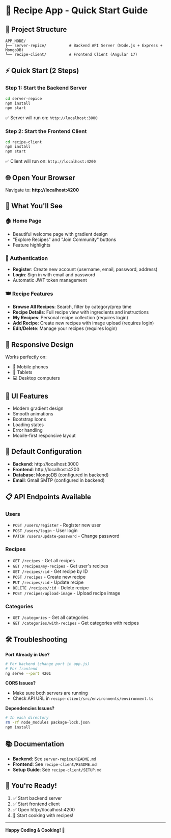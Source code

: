 # 🚀 Recipe App - Quick Start Guide

## 📁 Project Structure
```
APP_NODE/
├── server-repice/          # Backend API Server (Node.js + Express + MongoDB)
└── recipe-client/          # Frontend Client (Angular 17)
```

## ⚡ Quick Start (2 Steps)

### Step 1: Start the Backend Server
```bash
cd server-repice
npm install
npm start
```
✅ Server will run on: `http://localhost:3000`

### Step 2: Start the Frontend Client
```bash
cd recipe-client
npm install
npm start
```
✅ Client will run on: `http://localhost:4200`

## 🌐 Open Your Browser
Navigate to: **http://localhost:4200**

## 🎯 What You'll See

### 🏠 Home Page
- Beautiful welcome page with gradient design
- "Explore Recipes" and "Join Community" buttons
- Feature highlights

### 🔐 Authentication
- **Register**: Create new account (username, email, password, address)
- **Login**: Sign in with email and password
- Automatic JWT token management

### 🍽️ Recipe Features
- **Browse All Recipes**: Search, filter by category/prep time
- **Recipe Details**: Full recipe view with ingredients and instructions
- **My Recipes**: Personal recipe collection (requires login)
- **Add Recipe**: Create new recipes with image upload (requires login)
- **Edit/Delete**: Manage your recipes (requires login)

## 📱 Responsive Design
Works perfectly on:
- 📱 Mobile phones
- 📱 Tablets  
- 💻 Desktop computers

## 🎨 UI Features
- Modern gradient design
- Smooth animations
- Bootstrap Icons
- Loading states
- Error handling
- Mobile-first responsive layout

## 🔧 Default Configuration
- **Backend**: http://localhost:3000
- **Frontend**: http://localhost:4200
- **Database**: MongoDB (configured in backend)
- **Email**: Gmail SMTP (configured in backend)

## 📋 API Endpoints Available

### Users
- `POST /users/register` - Register new user
- `POST /users/login` - User login
- `PATCH /users/update-password` - Change password

### Recipes
- `GET /recipes` - Get all recipes
- `GET /recipes/my-recipes` - Get user's recipes
- `GET /recipes/:id` - Get recipe by ID
- `POST /recipes` - Create new recipe
- `PUT /recipes/:id` - Update recipe
- `DELETE /recipes/:id` - Delete recipe
- `POST /recipes/upload-image` - Upload recipe image

### Categories
- `GET /categories` - Get all categories
- `GET /categories/with-recipes` - Get categories with recipes

## 🛠️ Troubleshooting

**Port Already in Use?**
```bash
# For backend (change port in app.js)
# For frontend
ng serve --port 4201
```

**CORS Issues?**
- Make sure both servers are running
- Check API URL in `recipe-client/src/environments/environment.ts`

**Dependencies Issues?**
```bash
# In each directory
rm -rf node_modules package-lock.json
npm install
```

## 📚 Documentation
- **Backend**: See `server-repice/README.md`
- **Frontend**: See `recipe-client/README.md`
- **Setup Guide**: See `recipe-client/SETUP.md`

## 🎉 You're Ready!
1. ✅ Start backend server
2. ✅ Start frontend client  
3. ✅ Open http://localhost:4200
4. 🍳 Start cooking with recipes!

---
**Happy Coding & Cooking! 🍲**